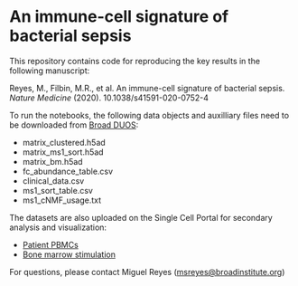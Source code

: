# An immune-cell signature of bacterial sepsis

This repository contains code for reproducing the key results in the following manuscript: 

Reyes, M., Filbin, M.R., et al. An immune-cell signature of bacterial sepsis. *Nature Medicine* (2020). 10.1038/s41591-020-0752-4

To run the notebooks, the following data objects and auxilliary files need to be downloaded from [Broad DUOS](https://duos.broadinstitute.org):

* matrix_clustered.h5ad
* matrix_ms1_sort.h5ad
* matrix_bm.h5ad
* fc_abundance_table.csv
* clinical_data.csv
* ms1_sort_table.csv
* ms1_cNMF_usage.txt

The datasets are also uploaded on the Single Cell Portal for secondary analysis and visualization:

* [Patient PBMCs](https://singlecell.broadinstitute.org/single_cell/study/SCP548/an-immune-cell-signature-of-bacterial-sepsis-patient-pbmcs#study-visualize) 
* [Bone marrow stimulation](https://singlecell.broadinstitute.org/single_cell/study/SCP550/an-immune-cell-signature-of-bacterial-sepsis-bone-marrow-stimulation#study-visualize)

For questions, please contact Miguel Reyes (msreyes@broadinstitute.org)
